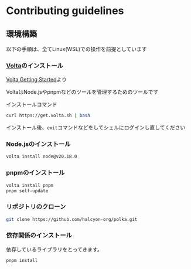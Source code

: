 # Contributing guidelines

## 環境構築

以下の手順は、全てLinux(WSL)での操作を前提としています

### [Volta](https://volta.sh/)のインストール

[Volta Getting Started](https://docs.volta.sh/guide/getting-started/)より

VoltaはNode.jsやpnpmなどのツールを管理するためのツールです

インストールコマンド

```bash
curl https://get.volta.sh | bash
```

インストール後、`exit`コマンドなどをしてシェルにログインし直してください

### Node.jsのインストール

```bash
volta install node@v20.18.0
```

### pnpmのインストール

```bash
volta install pnpm
pnpm self-update
```

### リポジトリのクローン

```bash
git clone https://github.com/halcyon-org/polka.git
```

### 依存関係のインストール

依存しているライブラリをとってきます。

```bash
pnpm install
```
